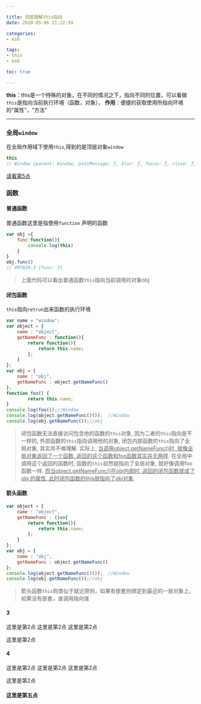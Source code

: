 ```yaml
---

title: 彻底理解this指向
date: 2020-05-06 21:22:59

categories:
- es6

tags:
- this
- es6

toc: true

---
```


**this**：this是一个特殊的对象，在不同的情况之下，指向不同的位置，可以看做`this`是指向当前执行环境（函数，对象），
**作用**：便捷的获取使用所指向环境的“属性”，“方法”

<!--more-->

----


### 全局`window`
在全局作用域下使用`this`,得到的是顶层对象`window`
```javascript
this
// Window {parent: Window, postMessage: ƒ, blur: ƒ, focus: ƒ, close: ƒ, …}
```

[请看第5点](#这里是第五点)
### 函数

#### 普通函数
普通函数这里是指使用`function` 声明的函数
```javascript
var obj ={
	func:function(){
		console.log(this)
	}
}
obj.func()
// VM7926:3 {func: ƒ}
```
> 上面代码可以看出普通函数`this`指向当前调用的对象obj

#### 闭包函数
`this`指向`retrun`出来函数的执行环境
```javascript
var name = "window";
var object = {
    name : "object",
    getNameFunc : function(){
        return function(){
            return this.name;
        };
    }
};
var obj = {
    name : "obj",
    getNameFunc : object.getNameFunc()
};
function foo() {
        return this.name;
}
console.log(foo());//Window
console.log(object.getNameFunc()());  //Window
console.log(obj.getNameFunc());//obj

```

> 闭包函数无法直接访问包含他的函数的`this`对象, 因为二者的`this`指向是不一样的,
外部函数的`this`指向调用他的对象, 闭包内部函数的`this`指向了全局对象, 其实并不难理解.
实际上, <u>当调用object.getNameFunc()时, 就像全局对象返回了一个函数, 返回的这个函数和foo函数其实并无两样</u>.
在全局中调用这个返回的函数时, 函数的`this`自然就指向了全局对象, 就好像调用foo函数一样.
 <u>而当object.getNameFunc()在obj内部时, 返回的闭包函数就成了obj 的属性, 此时闭包函数的this就指向了obj对象</u>.

#### 箭头函数
```javascript
var object = {
    name : "object",
    getNameFunc : ()=>{
        return function(){
            return this.name;
        };
    }
};
var obj = {
    name : "obj",
    getNameFunc : object.getNameFunc()
};
console.log(object.getNameFunc()());  //Window
console.log(obj.getNameFunc());//obj
```
> 箭头函数`this`则类似于就近原则，如果有嵌套则绑定到最近的一层对象上，如果没有嵌套，谁调用指向谁

#### 3
这里是第2点
这里是第2点
这里是第2点

这里是第2点

#### 4
这里是第2点
这里是第2点
这里是第2点

这里是第2点

#### 这里是第五点

